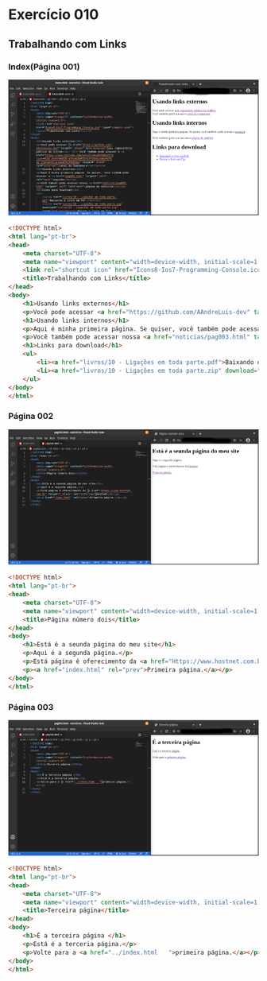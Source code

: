 # Exercício 010
## Trabalhando com Links
### Index(Página 001)
![Resultpic](https://github.com/AAndreLuis-dev/HTML-CSS_CursoEmVideo/blob/main/modulo-1(img)/imgex010-edit.png)
```html
<!DOCTYPE html>
<html lang="pt-br">
<head>
    <meta charset="UTF-8">
    <meta name="viewport" content="width=device-width, initial-scale=1.0">
    <link rel="shortcut icon" href="Icons8-Ios7-Programming-Console.ico" type="image/x-icon">
    <title>Trabalhando com Links</title>
</head>
<body>
    <h1>Usando links externos</h1>
    <p>Você pode acessar <a href="https://github.com/AAndreLuis-dev" target="_blank" rel="external">meu repositório público do GitHub</a>. <br> Você também pode acessar o <a href="https://www.youtube.com/watch?v=LeOVXQDsAIY&list=PLHz_AreHm4dkZ9-atkcmcBaMZdmLHft8n&index=27&ab_channel=CursoemV%C3%ADdeo" target="_blank" rel="external">canal do Guanabara</a></p></a>
    <h1>Usando links internos</h1>
    <p>Aqui é minha primeira página. Se quiser, você também pode acessar a <a href="pag002.html" target="_self" rel="next">segunda</a></p>
    <p>Você também pode acessar nossa <a href="noticias/pag003.html" target="_self" rel="next">página de notícias</a></p>
    <h1>Links para download</h1>
    <ul>
        <li><a href="livros/10 - Ligações em toda parte.pdf">Baixando o livro em Pdf.</a></li>
        <li><a href="livros/10 - Ligações em toda parte.zip" download="livros/10 - Ligações em toda parte.zip" type="application/zip">Baixar o livro em Zip</a>.</li>
    </ul>
</body>
</html>
```
### Página 002
![Resultpic](https://github.com/AAndreLuis-dev/HTML-CSS_CursoEmVideo/blob/main/modulo-1(img)/imgex010-2-edit.png)
```html
<!DOCTYPE html>
<html lang="pt-br">
<head>
    <meta charset="UTF-8">
    <meta name="viewport" content="width=device-width, initial-scale=1.0">
    <title>Página número dois</title>
</head>
<body>
    <h1>Está é a seunda página do meu site</h1>
    <p>Aqui é a segunda página.</p>
    <p>Está página é oferecimento da <a href="Https://www.hostnet.com.br" target="_blank" rel="nofollow">Hostnet</a></p>
    <p><a href="index.html" rel="prev">Primeira página.</a></p>
</body>
</html>
```
### Página 003
![Resultpic](https://github.com/AAndreLuis-dev/HTML-CSS_CursoEmVideo/blob/main/modulo-1(img)/imgex010-3-edit.png)
```html
<!DOCTYPE html>
<html lang="pt-br">
<head>
    <meta charset="UTF-8">
    <meta name="viewport" content="width=device-width, initial-scale=1.0">
    <title>Terceira página</title>
</head>
<body>
    <h1>É a terceira página </h1>
    <p>Está é a terceria página.</p>
    <p>Volte para a <a href="../index.html   ">primeira página.</a></p>
</body>
</html>
```

